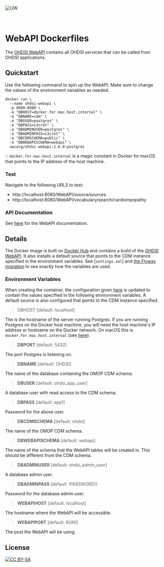 <br/><br/><br/>
![UW](https://user-images.githubusercontent.com/668093/37624743-79bae716-2b86-11e8-879d-70a61cc623c6.png)
<br/><br/><br/>

# WebAPI Dockerfiles

The [OHDSI WebAPI](https://github.com/OHDSI/WebAPI) contains all OHDSI services
that can be called from OHDSI applications.

## Quickstart

Use the following command to spin up the WebAPI. Make sure to change the values
of the environment variables as needed.

```
docker run \
  --name ohdsi-webapi \
  -p 8080:8080 \
  -e "DBHOST=docker.for.mac.host.internal" \
  -e "DBNAME=cdm" \
  -e "DBUSER=postgres" \
  -e "DBPASS=s3cret" \
  -e "DBADMINUSER=postgres" \
  -e "DBADMINPASS=s3cret" \
  -e "DBCDMSCHEMA=public" \
  -e "DBWEBAPISCHEMA=webapi" \
  uwcarg/ohdsi-webapi:2.6.0-postgres
```

:bulb: `docker.for.mac.host.internal` is a magic constant in Docker for macOS
that points to the IP address of the host machine.

### Test

Navigate to the following URLS to test:
* http://localhost:8080/WebAPI/source/sources
* http://localhost:8080/WebAPI/vocabulary/search/cardiomyopathy

### API Documentation

See [here](http://webapidoc.ohdsi.org/job/WebAPI/WebAPI_Miredot_Documentation/)
for the WebAPI documentation.

## Details

The Docker image is built on [Docker
Hub](https://hub.docker.com/r/uwcarg/ohdsi-webapi/) and contains a build of the
[OHDSI WebAPI](https://github.com/OHDSI/WebAPI). It also installs a default
source that points to the CDM instance specified in the environment variables.
See [`settings.xml`] and [the Flyway
migration](V1.0.5.0.1__Install_default_source.sql) to see exactly how the
variables are used.

### Environment Variables

When creating the container, the configuration given
[here](http://www.ohdsi.org/web/wiki/doku.php?id=documentation:software:webapi:webapi_installation_guide)
is updated to contain the values specified in the following environment
variables. A default source is also configured that points to the CDM instance
specified.

> DBHOST [default: localhost]

The is the hostname of the server running Postgres. If you are running Postgres
on the Docker host machine, you will need the host machine's IP address or
hostname on the Docker network. On macOS this is `docker.for.mac.host.internal`
(see
[here](https://docs.docker.com/docker-for-mac/networking/#use-cases-and-workarounds)).

> **DBPORT** [default: 5432]

The port Postgres is listening on.

> **DBNAME** [default: OHDSI]

The name of the database containing the OMOP CDM schema.

> **DBUSER** [default: ohdsi_app_user]

A database user with read access to the CDM schema.

> **DBPASS** [default: app1]

Password for the above user.

> **DBCDMSCHEMA** [default: ohdsi]

The name of the OMOP CDM schema.

> **DBWEBAPISCHEMA** [default: webapi]

The name of the schema that the WebAPI tables will be created in. This should
be different from the CDM schema.

> **DBADMINUSER** [default: ohdsi_admin_user]

A database admin user.

> **DBADMINPASS** [default: !PASSWORD!]

Password for the database admin user.

> **WEBAPIHOST** [default: localhost]

The hostname where the WebAPI will be accessible.

> **WEBAPIPORT** [default: 8080]

The post the WebAPI will be using.

## License

[![CC BY-SA](https://licensebuttons.net/l/by-sa/4.0/88x31.png)](https://creativecommons.org/licenses/by-sa/4.0/)
